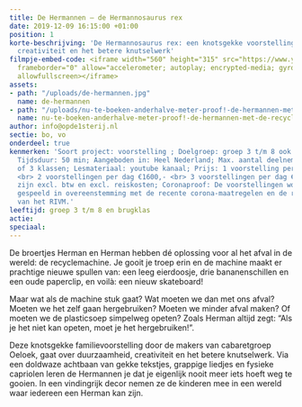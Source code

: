 ```yaml
---
title: De Hermannen – de Hermannosaurus rex
date: 2019-12-09 16:15:00 +01:00
position: 1
korte-beschrijving: 'De Hermannosaurus rex: een knotsgekke voorstelling over duurzaamheid,
  creativiteit en het betere knutselwerk'
filmpje-embed-code: <iframe width="560" height="315" src="https://www.youtube.com/embed/r4RXjNTndq0"
  frameborder="0" allow="accelerometer; autoplay; encrypted-media; gyroscope; picture-in-picture"
  allowfullscreen></iframe>
assets:
- path: "/uploads/de-hermannen.jpg"
  name: de-hermannen
- path: "/uploads/nu-te-boeken-anderhalve-meter-proof!-de-hermannen-met-de-recyclemachine.jpg"
  name: nu-te-boeken-anderhalve-meter-proof!-de-hermannen-met-de-recyclemachine
author: info@opde1sterij.nl
sectie: bo, vo
onderdeel: true
kenmerken: 'Soort project: voorstelling ; Doelgroep: groep 3 t/m 8 ook speciaal onderwijs;
  Tijdsduur: 50 min; Aangeboden in: Heel Nederland; Max. aantal deelnemers: 100 ll
  of 3 klassen; Lesmateriaal: youtube kanaal; Prijs: 1 voorstelling per dag €1000,-
  <br> 2 voorstellingen per dag €1600,- <br> 3 voorstellingen per dag €2200,- <br>  Prijzen
  zijn excl. btw en excl. reiskosten; Coronaproof: De voorstellingen worden altijd
  gespeeld in overeenstemming met de recente corona-maatregelen en de richtlijnen
  van het RIVM.'
leeftijd: groep 3 t/m 8 en brugklas
actie: 
speciaal: 
---
```


De broertjes Herman en Herman hebben dé oplossing voor al het afval in de wereld: de recyclemachine. Je gooit je troep erin en de machine maakt er prachtige nieuwe spullen van: een leeg eierdoosje, drie bananenschillen en een oude paperclip, en voilà: een nieuw skateboard!

Maar wat als de machine stuk gaat? Wat moeten we dan met ons afval? Moeten we het zelf gaan hergebruiken? Moeten we minder afval maken? Of moeten we de plasticsoep simpelweg opeten? Zoals Herman altijd zegt: “Als je het niet kan opeten, moet je het hergebruiken!”.

Deze knotsgekke familievoorstelling door de makers van cabaretgroep Oeloek, gaat over duurzaamheid, creativiteit en het betere knutselwerk. Via een doldwaze achtbaan van gekke tekstjes, grappige liedjes en fysieke capriolen leren de Hermannen je dat je eigenlijk nooit meer iets hoeft weg te gooien. In een vindingrijk decor nemen ze de kinderen mee in een wereld waar iedereen een Herman kan zijn.
